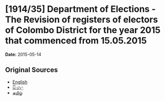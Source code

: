 # [1914/35] Department of Elections - The Revision of registers of electors of Colombo District for the year 2015 that commenced from 15.05.2015

**Date:** 2015-05-14

## Original Sources

- [English](https://documents.gov.lk/view/extra-gazettes/2015/5/1914-35_E.pdf)
- [සිංහල](https://documents.gov.lk/view/extra-gazettes/2015/5/1914-35_S.pdf)
- [தமிழ்](https://documents.gov.lk/view/extra-gazettes/2015/5/1914-35_T.pdf)
